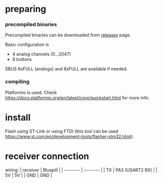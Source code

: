 # preparing
### precompiled binaries
Precompiled binaries can be downloaded from [releases](https://github.com/cruwaller/rc_receiver_to_usb_hid/releases) page.

Basic configuration is
* 4 analog channels (0...2047)
* 8 buttons

SBUS 6xFULL (analogs) and 8xFULL are available if needed.

### compiling
Platformio is used. Check https://docs.platformio.org/en/latest/core/quickstart.html for more info.

# install
Flash using ST-Link or using FTDI (this tool can be used https://www.st.com/en/development-tools/flasher-stm32.html).

# receiver connection
wiring:
| receiver | Bluepill |
| -------- | -------- |
| TX       | PA3 (USART2 RX) |
| 5V       | 5V       |
| GND      | GND      |
